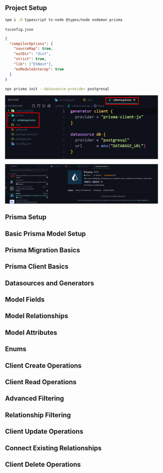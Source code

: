 ## Project Setup 


```bash
npm i -D typescript ts-node @types/node nodemon prisma 
```

`tsconfig.json`
```JSON
{
  "compilerOptions": {
    "sourceMap": true,
    "outDir": "dist",
    "strict": true,
    "lib": ["ESNext"],
    "esModuleInterop": true
  }
}
```



```bash
npx prisma init --datasource-provider postgresql
```




![](_png/Pasted%20image%2020221221190044.png)



![](_png/Pasted%20image%2020221221190022.png)











## Prisma Setup









## Basic Prisma Model Setup 









## Prisma Migration Basics 









## Prisma Client Basics 









## Datasources and Generators 









## Model Fields 









## Model Relationships 









## Model Attributes 









## Enums 









## Client Create Operations 









## Client Read Operations









## Advanced Filtering 









## Relationship Filtering 









## Client Update Operations 









## Connect Existing Relationships 









## Client Delete Operations













